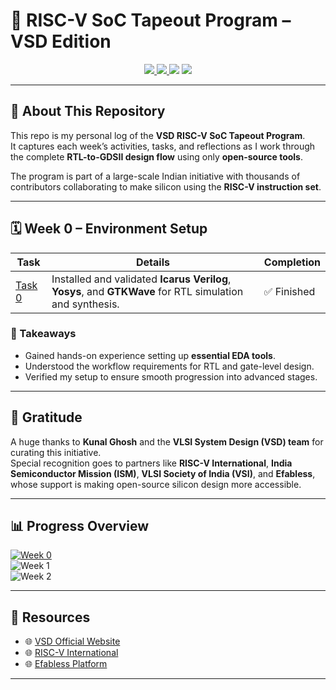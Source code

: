 # 🚀 RISC-V SoC Tapeout Program – VSD Edition

<p align="center">
  <a href="https://riscv.org/">
    <img src="https://img.shields.io/badge/RISC--V-Open%20ISA-blue?style=for-the-badge&logo=riscv" />
  </a>
  <a href="https://vsdiat.vlsisystemdesign.com/">
    <img src="https://img.shields.io/badge/VSD-Tapeout%20Program-orange?style=for-the-badge" />
  </a>
  <img src="https://img.shields.io/badge/Participants-3500+-success?style=for-the-badge" />
  <img src="https://img.shields.io/badge/Made%20in-India-greenwhiteorange?style=for-the-badge" />
</p>

---

## 📖 About This Repository
This repo is my personal log of the **VSD RISC-V SoC Tapeout Program**.  
It captures each week’s activities, tasks, and reflections as I work through the complete **RTL-to-GDSII design flow** using only **open-source tools**.  

The program is part of a large-scale Indian initiative with thousands of contributors collaborating to make silicon using the **RISC-V instruction set**.

---

## 🗓️ Week 0 – Environment Setup

| Task | Details | Completion |
|------|----------|-------------|
| [Task 0](Week0/Task0/README.md) | Installed and validated **Icarus Verilog**, **Yosys**, and **GTKWave** for RTL simulation and synthesis. | ✅ Finished |

### 🔑 Takeaways
- Gained hands-on experience setting up **essential EDA tools**.  
- Understood the workflow requirements for RTL and gate-level design.  
- Verified my setup to ensure smooth progression into advanced stages.

---

## 🙌 Gratitude
A huge thanks to **Kunal Ghosh** and the **VLSI System Design (VSD) team** for curating this initiative.  
Special recognition goes to partners like **RISC-V International**, **India Semiconductor Mission (ISM)**, **VLSI Society of India (VSI)**, and **Efabless**, whose support is making open-source silicon design more accessible.

---

## 📊 Progress Overview
[![Week 0](https://img.shields.io/badge/Week%200-Setup%20Complete-brightgreen?style=flat-square)](Week0)  
![Week 1](https://img.shields.io/badge/Week%201-Pending-lightgrey?style=flat-square)  
![Week 2](https://img.shields.io/badge/Week%202-Upcoming-lightgrey?style=flat-square)

---

## 🔗 Resources
- 🌐 [VSD Official Website](https://vsdiat.vlsisystemdesign.com/)  
- 🌐 [RISC-V International](https://riscv.org/)  
- 🌐 [Efabless Platform](https://efabless.com/)  

---

